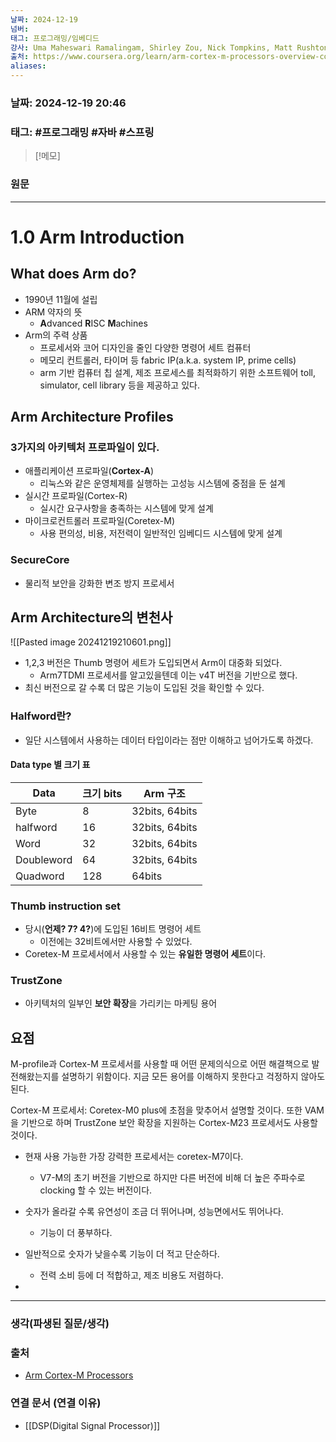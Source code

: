 ```yaml
---
날짜: 2024-12-19
넘버: 
태그: 프로그래밍/임베디드
강사: Uma Maheswari Ramalingam, Shirley Zou, Nick Tompkins, Matt Rushton, Edmund Player
출처: https://www.coursera.org/learn/arm-cortex-m-processors-overview-course1/
aliases:
---
```

### 날짜:  2024-12-19 20:46

### 태그: #프로그래밍 #자바 #스프링

>[!메모]
>

### 원문
---
# 1.0 Arm Introduction
## What does Arm do?
- 1990년 11월에 설립
- ARM 약자의 뜻
	- **A**dvanced **R**ISC **M**achines
- Arm의 주력 상품
	- 프로세서와 코어 디자인을 줄인 다양한 명령어 세트 컴퓨터
	- 메모리 컨트롤러, 타이머 등 fabric IP(a.k.a. system IP, prime cells)
	- arm 기반 컴퓨터 칩 설계, 제조 프로세스를 최적화하기 위한 소프트웨어 toll, simulator, cell library 등을 제공하고 있다.
## Arm Architecture Profiles
### 3가지의 아키텍처 프로파일이 있다.
- 애플리케이션 프로파일(**Cortex-A**)
	- 리눅스와 같은 운영체제를 실행하는 고성능 시스템에 중점을 둔 설계
- 실시간 프로파일(Cortex-R)
	- 실시간 요구사항을 충족하는 시스템에 맞게 설계
- 마이크로컨트롤러 프로파일(Coretex-M)
	- 사용 편의성, 비용, 저전력이 일반적인 임베디드 시스템에 맞게 설계
### SecureCore
- 물리적 보안을 강화한 변조 방지 프로세서
## Arm Architecture의 변천사
![[Pasted image 20241219210601.png]]
- 1,2,3 버전은 Thumb 명령어 세트가 도입되면서 Arm이 대중화 되었다.
	- Arm7TDMI 프로세서를 알고있을텐데 이는 v4T 버전을 기반으로 했다.
- 최신 버전으로 갈 수록 더 많은 기능이 도입된 것을 확인할 수 있다.
### Halfword란?
- 일단 시스템에서 사용하는 데이터 타입이라는 점만 이해하고 넘어가도록 하겠다.
#### Data type 별 크기 표

| Data       | 크기 bits | Arm 구조         |
| ---------- | ------- | -------------- |
| Byte       | 8       | 32bits, 64bits |
| halfword   | 16      | 32bits, 64bits |
| Word       | 32      | 32bits, 64bits |
| Doubleword | 64      | 32bits, 64bits |
| Quadword   | 128     | 64bits         |

### Thumb instruction set
- 당시(**언제? 7? 4?**)에 도입된 16비트 명령어 세트
	- 이전에는 32비트에서만 사용할 수 있었다.
- Coretex-M 프로세서에서 사용할 수 있는 **유일한 명령어 세트**이다.

### TrustZone
- 아키텍처의 일부인 **보안 확장**을 가리키는 마케팅 용어

## 요점
M-profile과 Cortex-M 프로세서를 사용할 때 어떤 문제의식으로 어떤 해결책으로 발전해왔는지를 설명하기 위함이다.
지금 모든 용어를 이해하지 못한다고 걱정하지 않아도 된다.

Cortex-M 프로세서: Coretex-M0 plus에 초점을 맞추어서 설명할 것이다.
또한 VAM을 기반으로 하며 TrustZone 보안 확장을 지원하는 Cortex-M23 프로세서도 사용할 것이다.

- 현재 사용 가능한 가장 강력한 프로세서는 coretex-M7이다.
	- V7-M의 초기 버전을 기반으로 하지만 다른 버전에 비해 더 높은 주파수로 clocking 할 수 있는 버전이다.

- 숫자가 올라갈 수록 유연성이 조금 더 뛰어나며, 성능면에서도 뛰어나다.
	- 기능이 더 풍부하다.
- 일반적으로 숫자가 낮을수록 기능이 더 적고 단순하다.
	- 전력 소비 등에 더 적합하고, 제조 비용도 저렴하다.

-


---
### 생각(파생된 질문/생각)

### 출처
- [Arm Cortex-M Processors](https://www.coursera.org/learn/arm-cortex-m-processors-overview-course1/)

### 연결 문서 (연결 이유)
- [[DSP(Digital Signal Processor)]]